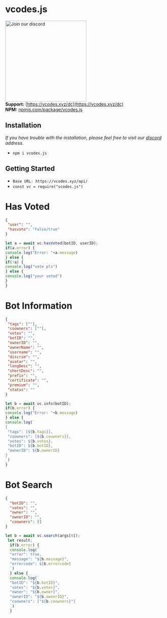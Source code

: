 # vcodes.js
<a href="https://vcodes.xyz/dc" target="_blank"><img src="https://img.devsforum.net/tr/img/h1Z2X3.png" alt="Join our discord" width="256"></a><br>
**Support:** [https://vcodes.xyz/dc](https://vcodes.xyz/dc) <br>
**NPM:** [npmjs.com/package/vcodes.js](https://www.npmjs.com/package/void.nsfw)<br>

## Installation
*If you have trouble with the installation, please feel free to visit our [discord](https://vcodes.xyz/dc) address.*
- `npm i vcodes.js`

## Getting Started
- `Base URL: https://vcodes.xyz/api/`
- `const vc = require("vcodes.js")`

# Has Voted
```json
{
 "user": "",
 "hasvote": "false/true"
}
```
```js
let a = await vc.hasVoted(botID, userID);
if(a.error) {
console.log("Error: "+a.message)
} else {
if(!a) { 
console.log("vote pls")
} else {
console.log("your voted")
}
}
```


# Bot Information
```json
{
 "tags": [""],
 "coowners": [""],
 "votes": "",
 "botID": "",
 "ownerID": "",
 "ownerName": "",
 "username": "",
 "discrim": "",
 "avatar": "",
 "longDesc": "",
 "shortDesc": "",
 "prefix": "",
 "certificate": "",
 "premium": "",
 "status": ""
}
```
```js
let b = await vc.info(botID);
if(b.error) {
console.log("Error: "+b.message)
} else {
console.log(`
{
 "tags": [${b.tags}],
 "coowners": [${b.coowners}},
 "votes": ${b.votes},
 "botID": ${b.botID},
 "ownerID": ${b.ownerID}
}
`)
}
```

# Bot Search
```json
{
  "botID": "",
  "votes": "",
  "owner": "",
  "ownerID": "",
  "coowners": []
}
```
```js
let b = await vc.search(args[0]);
 let result;
  if(b.error) {
  console.log(`
  "error": true,
  "message": "${b.message}",
  "errorcode": ${b.errorcode}
  `)  
  } else {
  console.log(`
  "botID": "${b.botID}",
  "votes": "${b.votes}",
  "owner": "${b.owner}",
  "ownerID": "${b.ownerID}",
  "coowners": ["${b.coowners}"]
  `)
  }
```
